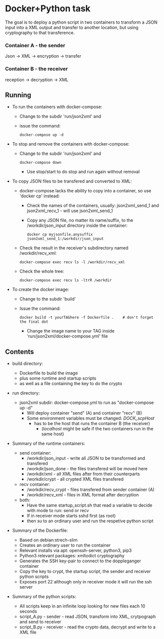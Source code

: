 # Docker+Python task

The goal is to deploy a python script in two containers to transform a JSON input into a XML output and transfer to another location, but using cryptography to that transference.

### Container A - the sender
Json -> XML -> encryption -> transfer 

### Container B - the receiver
reception -> decryption -> XML

## Running

  - To run the containers with docker-compose:
    - Change to the subdir 'run/json2xml' and 
    - issue the command:

       `docker-compose up -d`

  - To stop and remove the containers with docker-compose:
    - Change to the subdir 'run/json2xml' and 

       `docker-compose down`
       - Use stop/start to do stop and run again without removal


  - To copy JSON files to be transfered and converted to XML:
    - docker-compose lacks the ability to copy into a container, so use 'docker cp' instead:
      - Check the names of the containers, usually: json2xml_send_1 and json2xml_recv_1 - will use json2xml_send_1
      - Copy any JSON file, no matter its name/suffix, to the /workdir/json_input directory inside the container:

        `docker cp myjsonfile.anysuffix json2xml_send_1:/workdir/json_input`

    - Check the result in the receiver's subdirectory named /workdir/recv\_xml:

        `docker-compose exec recv ls -l /workdir/recv_xml`

    - Check the whole tree:

        `docker-compose exec recv ls -ltrR /workdir`

  - To create the docker image:
    - Change to the subdir 'build'
    - Issue the command:

        `docker build -t yourTAGhere -f Dockerfile .    # don't forget the final dot `

      - Change the image name to your TAG inside 'run/json2xml/docker-compose.yml' file

## Contents

 - build directory: 
   - Dockerfile to build the image 
   - plus some runtime and startup scripts 
   - as well as a file containing the key to do the crypto

 - run directory:
   - json2xml subdir: docker-compose.yml to run as "docker-compose up -d"
     - Will deploy container "send" (A) and container "recv" (B) 
     - Some environment variables must be changed: *DOCK_scpHost*
       - has to be the host that runs the container B (the receiver)
         - (*localhost* might be safe if the two containers run in the same host)

 - Summary of the runtime containers:
     - send container:
       - /workdir/json_input - write all JSON to be transformed and transfered
       - /workdir/json_done  - the files transfered will be moved here
       - /workdir/xml        - all XML files after from their counterparts
       - /workdir/crypt      - all crypted XML files transfered
     - recv container:
       - /workdir/recv_crypt - files transfered from sender container (A)
       - /workdir/recv_xml   - files in XML format after decryption
     - both:
       - Have the same startup_script.sh that read a variable to decide with mode to run: send or recv
       - If in receiver mode starts sshd first (as root)
       - then *su* to an ordinary user and run the respetive python script

 - Summary of the Dockerfile:
     - Based on debian:strech-slim
     - Creates an ordinary user to run the container
     - Relevant installs via apt: openssh-server, python3, pip3
     - Python3 relevant packages: xmltodict cryptography
     - Generates the SSH key-pair to connect to the doppleganger container
     - Copy the key to crypt, the startup script, the sender and receiver python scripts
     - Exposes port 22 although only in receiver mode it will run the ssh server

 - Summary of the python scripts:
     - All scripts keep in an infinite loop looking for new files each 10 seconds
     - script_A.py - sender - read JSON, transform into XML, crytpograph and send to receiver
     - script_B.py - receiver - read the crypto data, decrypt and write to a XML file

